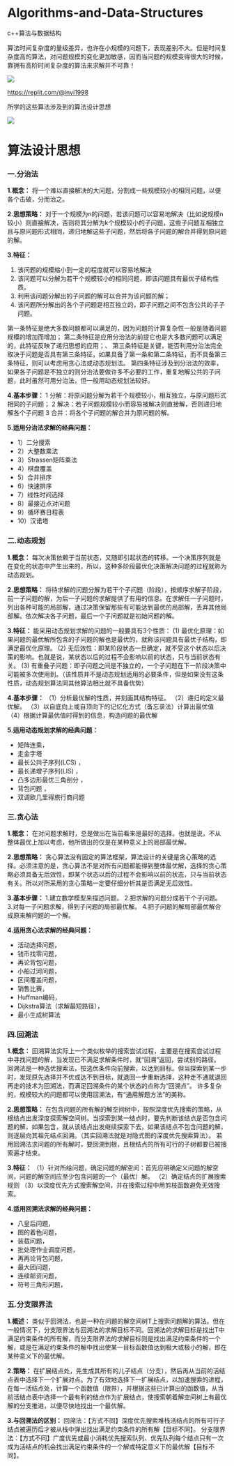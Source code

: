 # Algorithms-and-Data-Structures
c++算法与数据结构

算法时间复杂度的量级差异，也许在小规模的问题下，表现差别不大。但是时间复杂度高的算法，对问题规模的变化更加敏感，因而当问题的规模变得很大的时候，靠拥有高阶时间复杂度的算法来求解并不可靠！

![](./img/1526552-20190312193917730-754648225.png)

https://replit.com/@invi1998

所学的这些算法涉及到的算法设计思想

![](./img/impicture_20220302_180046.png)

# 算法设计思想

### 一.分治法

**1.概念：**
将一个难以直接解决的大问题，分割成一些规模较小的相同问题，以便各个击破，分而治之。

**2.思想策略：**
对于一个规模为n的问题，若该问题可以容易地解决（比如说规模n较小）则直接解决，否则将其分解为k个规模较小的子问题，这些子问题互相独立且与原问题形式相同，递归地解这些子问题，然后将各子问题的解合并得到原问题的解。

**3.特征：**

1. 该问题的规模缩小到一定的程度就可以容易地解决
2. 该问题可以分解为若干个规模较小的相同问题，即该问题具有最优子结构性质。
3. 利用该问题分解出的子问题的解可以合并为该问题的解；
4. 该问题所分解出的各个子问题是相互独立的，即子问题之间不包含公共的子子问题。

第一条特征是绝大多数问题都可以满足的，因为问题的计算复杂性一般是随着问题规模的增加而增加；
第二条特征是应用分治法的前提它也是大多数问题可以满足的，此特征反映了递归思想的应用；、
第三条特征是关键，能否利用分治法完全取决于问题是否具有第三条特征，如果具备了第一条和第二条特征，而不具备第三条特征，则可以考虑用贪心法或动态规划法。
第四条特征涉及到分治法的效率，如果各子问题是不独立的则分治法要做许多不必要的工作，重复地解公共的子问题，此时虽然可用分治法，但一般用动态规划法较好。

**4.基本步骤：**
1 分解：将原问题分解为若干个规模较小，相互独立，与原问题形式相同的子问题；
2 解决：若子问题规模较小而容易被解决则直接解，否则递归地解各个子问题
3 合并：将各个子问题的解合并为原问题的解。

**5.适用分治法求解的经典问题：**

- 1）二分搜索
- 2）大整数乘法
- 3）Strassen矩阵乘法
- 4）棋盘覆盖
- 5）合并排序
- 6）快速排序
- 7）线性时间选择
- 8）最接近点对问题
- 9）循环赛日程表
- 10）汉诺塔

### 二.动态规划

**1.概念：**
每次决策依赖于当前状态，又随即引起状态的转移。一个决策序列就是在变化的状态中产生出来的，所以，这种多阶段最优化决策解决问题的过程就称为动态规划。

**2.思想策略：**
将待求解的问题分解为若干个子问题（阶段），按顺序求解子阶段，前一子问题的解，为后一子问题的求解提供了有用的信息。在求解任一子问题时，列出各种可能的局部解，通过决策保留那些有可能达到最优的局部解，丢弃其他局部解。依次解决各子问题，最后一个子问题就是初始问题的解。

**3.特征：**
能采用动态规划求解的问题的一般要具有3个性质：
(1) 最优化原理：如果问题的最优解所包含的子问题的解也是最优的，就称该问题具有最优子结构，即满足最优化原理。
(2) 无后效性：即某阶段状态一旦确定，就不受这个状态以后决策的影响。也就是说，某状态以后的过程不会影响以前的状态，只与当前状态有关。
(3) 有重叠子问题：即子问题之间是不独立的，一个子问题在下一阶段决策中可能被多次使用到。（该性质并不是动态规划适用的必要条件，但是如果没有这条性质，动态规划算法同其他算法相比就不具备优势）

**4.基本步骤：**
（1）分析最优解的性质，并刻画其结构特征。
（2）递归的定义最优解。
（3）以自底向上或自顶向下的记忆化方式（备忘录法）计算出最优值
（4）根据计算最优值时得到的信息，构造问题的最优解

**5.适用动态规划求解的经典问题：**

- 矩阵连乘，
- 走金字塔
- 最长公共子序列(LCS) ，
- 最长递增子序列(LIS) ，
- 凸多边形最优三角剖分 ，
- 背包问题 ，
- 双调欧几里得旅行商问题

### 三.贪心法

**1.概念：**
在对问题求解时，总是做出在当前看来是最好的选择。也就是说，不从整体最优上加以考虑，他所做出的仅是在某种意义上的局部最优解。

**2.思想策略：**
贪心算法没有固定的算法框架，算法设计的关键是贪心策略的选择。必须注意的是，贪心算法不是对所有问题都能得到整体最优解，选择的贪心策略必须具备无后效性，即某个状态以后的过程不会影响以前的状态，只与当前状态有关。所以对所采用的贪心策略一定要仔细分析其是否满足无后效性。

**3.基本步骤：**
1.建立数学模型来描述问题。
2.把求解的问题分成若干个子问题。
3.对每一子问题求解，得到子问题的局部最优解。
4.把子问题的解局部最优解合成原来解问题的一个解。

**4.适用贪心法求解的经典问题：**

- 活动选择问题，
- 钱币找零问题，
- 再论背包问题，
- 小船过河问题，
- 区间覆盖问题，
- 销售比赛，
- Huffman编码，
- Dijkstra算法（求解最短路径），
- 最小生成树算法

### 四.回溯法

**1.概念：**
回溯算法实际上一个类似枚举的搜索尝试过程，主要是在搜索尝试过程中寻找问题的解，当发现已不满足求解条件时，就“回溯”返回，尝试别的路径。
回溯法是一种选优搜索法，按选优条件向前搜索，以达到目标。但当探索到某一步时，发现原先选择并不优或达不到目标，就退回一步重新选择，这种走不通就退回再走的技术为回溯法，而满足回溯条件的某个状态的点称为“回溯点”。
许多复杂的，规模较大的问题都可以使用回溯法，有“通用解题方法”的美称。

**2.思想策略：**
在包含问题的所有解的解空间树中，按照深度优先搜索的策略，从根结点出发深度探索解空间树。当探索到某一结点时，要先判断该结点是否包含问题的解，如果包含，就从该结点出发继续探索下去，如果该结点不包含问题的解，则逐层向其祖先结点回溯。（其实回溯法就是对隐式图的深度优先搜索算法）。
若用回溯法求问题的所有解时，要回溯到根，且根结点的所有可行的子树都要已被搜索遍才结束。

**3.特征：**
（1）针对所给问题，确定问题的解空间：首先应明确定义问题的解空间，问题的解空间应至少包含问题的一个（最优）解。
（2）确定结点的扩展搜索规则
（3）以深度优先方式搜索解空间，并在搜索过程中用剪枝函数避免无效搜索。

**4.适用回溯法求解的经典问题：**

- 八皇后问题，
- 图的着色问题，
- 装载问题，
- 批处理作业调度问题，
- 再再论背包问题，
- 最大团问题，
- 连续邮资问题，
- 符号三角形问题，

### 五.分支限界法

**1.概述：**
类似于回溯法，也是一种在问题的解空间树T上搜索问题解的算法。但在一般情况下，分支限界法与回溯法的求解目标不同。回溯法的求解目标是找出T中满足约束条件的所有解，而分支限界法的求解目标则是找出满足约束条件的一个解，或是在满足约束条件的解中找出使某一目标函数值达到极大或极小的解，即在某种意义下的最优解。

**2.策略：**
在扩展结点处，先生成其所有的儿子结点（分支），然后再从当前的活结点表中选择下一个扩展对点。为了有效地选择下一扩展结点，以加速搜索的进程，在每一活结点处，计算一个函数值（限界），并根据这些已计算出的函数值，从当前活结点表中选择一个最有利的结点作为扩展结点，使搜索朝着解空间树上有最优解的分支推进，以便尽快地找出一个最优解。

**3.与回溯法的区别：**
回溯法：【方式不同】深度优先搜索堆栈活结点的所有可行子结点被遍历后才被从栈中弹出找出满足约束条件的所有解【目标不同】。
分支限界法：【方式不同】广度优先或最小消耗优先搜索队列、优先队列每个结点只有一次成为活结点的机会找出满足约束条件的一个解或特定意义下的最优解【目标不同】。
